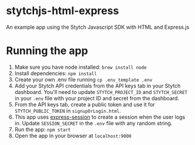 # stytchjs-html-express

An example app using the Stytch Javascript SDK with HTML and Express.js

# Running the app

1. Make sure you have node installed: `brew install node`
1. Install dependencies: `npm install`
1. Create your own .env file running `cp .env_template .env`
1. Add your Stytch API credentials from the API keys tab in your Stytch dashboard. You'll need to update `STYTCH_PROJECT_ID` and `STYTCH_SECRET` in your `.env` file with your project ID and secret from the dashboard.
1. From the API keys tab, create a public token and use it for `STYTCH_PUBLIC_TOKEN` in `signupOrLogin.html`.
1. This app uses [express-session](https://github.com/expressjs/session#secret) to create a session when the user logs in. Update `SESSION_SECRET` in the `.env` file with any random string.
1. Run the app: `npm start`
1. Open the app in your browser at `localhost:9000`
